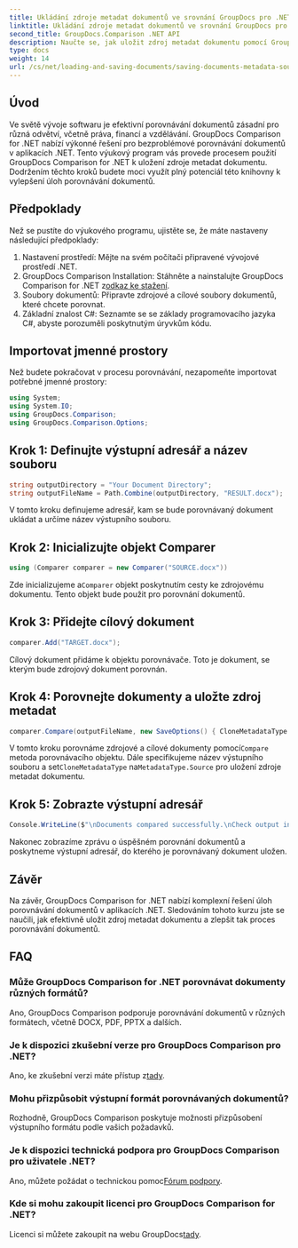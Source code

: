 ```yaml
---
title: Ukládání zdroje metadat dokumentů ve srovnání GroupDocs pro .NET
linktitle: Ukládání zdroje metadat dokumentů ve srovnání GroupDocs pro .NET
second_title: GroupDocs.Comparison .NET API
description: Naučte se, jak uložit zdroj metadat dokumentu pomocí GroupDocs Comparison for .NET. Postupujte podle našeho podrobného průvodce pro bezproblémové porovnání dokumentů ve vašem .NET.
type: docs
weight: 14
url: /cs/net/loading-and-saving-documents/saving-documents-metadata-source/
---
```

## Úvod
Ve světě vývoje softwaru je efektivní porovnávání dokumentů zásadní pro různá odvětví, včetně práva, financí a vzdělávání. GroupDocs Comparison for .NET nabízí výkonné řešení pro bezproblémové porovnávání dokumentů v aplikacích .NET. Tento výukový program vás provede procesem použití GroupDocs Comparison for .NET k uložení zdroje metadat dokumentu. Dodržením těchto kroků budete moci využít plný potenciál této knihovny k vylepšení úloh porovnávání dokumentů.
## Předpoklady
Než se pustíte do výukového programu, ujistěte se, že máte nastaveny následující předpoklady:
1. Nastavení prostředí: Mějte na svém počítači připravené vývojové prostředí .NET.
2.  GroupDocs Comparison Installation: Stáhněte a nainstalujte GroupDocs Comparison for .NET z[odkaz ke stažení](https://releases.groupdocs.com/comparison/net/).
3. Soubory dokumentů: Připravte zdrojové a cílové soubory dokumentů, které chcete porovnat.
4. Základní znalost C#: Seznamte se se základy programovacího jazyka C#, abyste porozuměli poskytnutým úryvkům kódu.

## Importovat jmenné prostory
Než budete pokračovat v procesu porovnávání, nezapomeňte importovat potřebné jmenné prostory:
```csharp
using System;
using System.IO;
using GroupDocs.Comparison;
using GroupDocs.Comparison.Options;
```

## Krok 1: Definujte výstupní adresář a název souboru
```csharp
string outputDirectory = "Your Document Directory";
string outputFileName = Path.Combine(outputDirectory, "RESULT.docx");
```
V tomto kroku definujeme adresář, kam se bude porovnávaný dokument ukládat a určíme název výstupního souboru.
## Krok 2: Inicializujte objekt Comparer
```csharp
using (Comparer comparer = new Comparer("SOURCE.docx"))
```
 Zde inicializujeme a`Comparer` objekt poskytnutím cesty ke zdrojovému dokumentu. Tento objekt bude použit pro porovnání dokumentů.
## Krok 3: Přidejte cílový dokument
```csharp
comparer.Add("TARGET.docx");
```
Cílový dokument přidáme k objektu porovnávače. Toto je dokument, se kterým bude zdrojový dokument porovnán.
## Krok 4: Porovnejte dokumenty a uložte zdroj metadat
```csharp
comparer.Compare(outputFileName, new SaveOptions() { CloneMetadataType = MetadataType.Source });
```
 V tomto kroku porovnáme zdrojové a cílové dokumenty pomocí`Compare` metoda porovnávacího objektu. Dále specifikujeme název výstupního souboru a set`CloneMetadataType` na`MetadataType.Source` pro uložení zdroje metadat dokumentu.
## Krok 5: Zobrazte výstupní adresář
```csharp
Console.WriteLine($"\nDocuments compared successfully.\nCheck output in {outputDirectory}.");
```
Nakonec zobrazíme zprávu o úspěšném porovnání dokumentů a poskytneme výstupní adresář, do kterého je porovnávaný dokument uložen.

## Závěr
Na závěr, GroupDocs Comparison for .NET nabízí komplexní řešení úloh porovnávání dokumentů v aplikacích .NET. Sledováním tohoto kurzu jste se naučili, jak efektivně uložit zdroj metadat dokumentu a zlepšit tak proces porovnávání dokumentů.
## FAQ
### Může GroupDocs Comparison for .NET porovnávat dokumenty různých formátů?
Ano, GroupDocs Comparison podporuje porovnávání dokumentů v různých formátech, včetně DOCX, PDF, PPTX a dalších.
### Je k dispozici zkušební verze pro GroupDocs Comparison pro .NET?
 Ano, ke zkušební verzi máte přístup z[tady](https://releases.groupdocs.com/).
### Mohu přizpůsobit výstupní formát porovnávaných dokumentů?
Rozhodně, GroupDocs Comparison poskytuje možnosti přizpůsobení výstupního formátu podle vašich požadavků.
### Je k dispozici technická podpora pro GroupDocs Comparison pro uživatele .NET?
 Ano, můžete požádat o technickou pomoc[Fórum podpory](https://forum.groupdocs.com/c/comparison/12).
### Kde si mohu zakoupit licenci pro GroupDocs Comparison for .NET?
 Licenci si můžete zakoupit na webu GroupDocs[tady](https://purchase.groupdocs.com/buy).